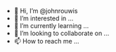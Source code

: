 - 👋 Hi, I’m @johnrouwis
- 👀 I’m interested in ...
- 🌱 I’m currently learning ...
- 💞️ I’m looking to collaborate on ...
- 📫 How to reach me ...

<!---
johnrouwis/johnrouwis is a ✨ special ✨ repository because its `README.md` (this file) appears on your GitHub profile.
You can click the Preview link to take a look at your changes.
--->
